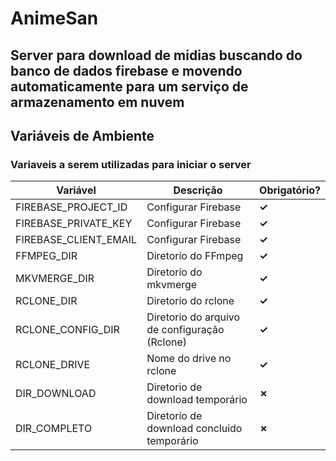 # AnimeSan

## Server para download de midias buscando do banco de dados firebase e movendo automaticamente para um serviço de armazenamento em nuvem

## **Variáveis de Ambiente**

### Variaveis a serem utilizadas para iniciar o server

| **Variável**          | **Descrição**                                | **Obrigatório?**   |
| --------------------- | -------------------------------------------- | ------------------ |
| FIREBASE_PROJECT_ID   | Configurar Firebase                          | **&#10003;**       |
| FIREBASE_PRIVATE_KEY  | Configurar Firebase                          | **&#10003;**       |
| FIREBASE_CLIENT_EMAIL | Configurar Firebase                          | **&#10003;**       |
| FFMPEG_DIR            | Diretorio do FFmpeg                          | **&#10003;**       |
| MKVMERGE_DIR          | Diretorio do mkvmerge                        | **&#10003;**       |
| RCLONE_DIR            | Diretorio do rclone                          | **&#10003;**       |
| RCLONE_CONFIG_DIR     | Diretorio do arquivo de configuração (Rclone)| **&#10003;**       |
| RCLONE_DRIVE          | Nome do drive no rclone                      | **&#10003;**       |
| DIR_DOWNLOAD          | Diretorio de download temporário             | **&#10007;**       |
| DIR_COMPLETO          | Diretorio de download concluido temporário   | **&#10007;**       |
